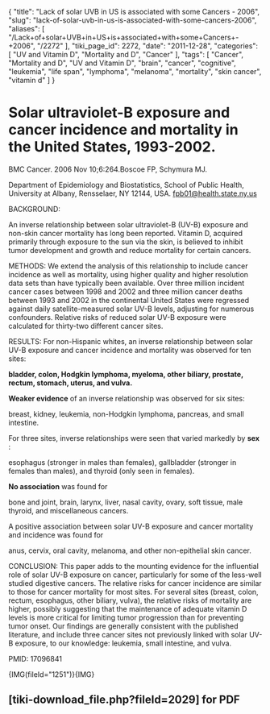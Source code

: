 {
    "title": "Lack of solar UVB in US is associated with some Cancers - 2006",
    "slug": "lack-of-solar-uvb-in-us-is-associated-with-some-cancers-2006",
    "aliases": [
        "/Lack+of+solar+UVB+in+US+is+associated+with+some+Cancers+-+2006",
        "/2272"
    ],
    "tiki_page_id": 2272,
    "date": "2011-12-28",
    "categories": [
        "UV and Vitamin D",
        "Mortality and D",
        "Cancer"
    ],
    "tags": [
        "Cancer",
        "Mortality and D",
        "UV and Vitamin D",
        "brain",
        "cancer",
        "cognitive",
        "leukemia",
        "life span",
        "lymphoma",
        "melanoma",
        "mortality",
        "skin cancer",
        "vitamin d"
    ]
}


# Solar ultraviolet-B exposure and cancer incidence and mortality in the United States, 1993-2002.

BMC Cancer. 2006 Nov 10;6:264.Boscoe FP, Schymura MJ.

Department of Epidemiology and Biostatistics, School of Public Health, University at Albany, Rensselaer, NY 12144, USA. fpb01@health.state.ny.us

BACKGROUND:

An inverse relationship between solar ultraviolet-B (UV-B) exposure and non-skin cancer mortality has long been reported. Vitamin D, acquired primarily through exposure to the sun via the skin, is believed to inhibit tumor development and growth and reduce mortality for certain cancers.

METHODS: We extend the analysis of this relationship to include cancer incidence as well as mortality, using higher quality and higher resolution data sets than have typically been available. Over three million incident cancer cases between 1998 and 2002 and three million cancer deaths between 1993 and 2002 in the continental United States were regressed against daily satellite-measured solar UV-B levels, adjusting for numerous confounders. Relative risks of reduced solar UV-B exposure were calculated for thirty-two different cancer sites.

RESULTS: For non-Hispanic whites, an inverse relationship between solar UV-B exposure and cancer incidence and mortality was observed for ten sites: 

 **bladder, colon, Hodgkin lymphoma, myeloma, other biliary, prostate, rectum, stomach, uterus, and vulva.** 

 **Weaker evidence**  of an inverse relationship was observed for six sites:

breast, kidney, leukemia, non-Hodgkin lymphoma, pancreas, and small intestine. 

For three sites, inverse relationships were seen that varied markedly by  **sex** : 

esophagus (stronger in males than females), gallbladder (stronger in females than males), and thyroid (only seen in females).

 **No association**  was found for

bone and joint, brain, larynx, liver, nasal cavity, ovary, soft tissue, male thyroid, and miscellaneous cancers. 

A positive association between solar UV-B exposure and cancer mortality and incidence was found for 

anus, cervix, oral cavity, melanoma, and other non-epithelial skin cancer.

CONCLUSION: This paper adds to the mounting evidence for the influential role of solar UV-B exposure on cancer, particularly for some of the less-well studied digestive cancers. The relative risks for cancer incidence are similar to those for cancer mortality for most sites. For several sites (breast, colon, rectum, esophagus, other biliary, vulva), the relative risks of mortality are higher, possibly suggesting that the maintenance of adequate vitamin D levels is more critical for limiting tumor progression than for preventing tumor onset. Our findings are generally consistent with the published literature, and include three cancer sites not previously linked with solar UV-B exposure, to our knowledge: leukemia, small intestine, and vulva.

PMID:     17096841 

{IMG(fileId="1251")}{IMG}

## <span>[tiki-download_file.php?fileId=2029]</span> for PDF